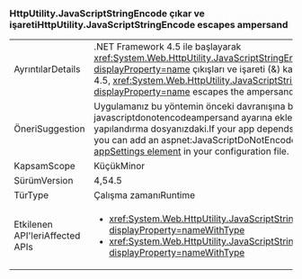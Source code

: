 ### <a name="httputilityjavascriptstringencode-escapes-ampersand"></a><span data-ttu-id="bdc95-101">HttpUtility.JavaScriptStringEncode çıkar ve işareti</span><span class="sxs-lookup"><span data-stu-id="bdc95-101">HttpUtility.JavaScriptStringEncode escapes ampersand</span></span>

|   |   |
|---|---|
|<span data-ttu-id="bdc95-102">Ayrıntılar</span><span class="sxs-lookup"><span data-stu-id="bdc95-102">Details</span></span>|<span data-ttu-id="bdc95-103">.NET Framework 4.5 ile başlayarak <xref:System.Web.HttpUtility.JavaScriptStringEncode(System.String)?displayProperty=name> çıkışları ve işareti (&amp;) karakter.</span><span class="sxs-lookup"><span data-stu-id="bdc95-103">Starting with the .NET Framework 4.5, <xref:System.Web.HttpUtility.JavaScriptStringEncode(System.String)?displayProperty=name> escapes the ampersand (&amp;) character.</span></span>|
|<span data-ttu-id="bdc95-104">Öneri</span><span class="sxs-lookup"><span data-stu-id="bdc95-104">Suggestion</span></span>|<span data-ttu-id="bdc95-105">Uygulamanız bu yöntemin önceki davranışına bağlı olduğu durumlarda bir ASPNET: javascriptdonotencodeampersand ayarına ekleyebilirsiniz [ASP.NET appSettings öğesi](https://msdn.microsoft.com/library/hh975440.aspx) yapılandırma dosyanızdaki.</span><span class="sxs-lookup"><span data-stu-id="bdc95-105">If your app depends on the previous behavior of this method, you can add an aspnet:JavaScriptDoNotEncodeAmpersand setting to the [ASP.NET appSettings element](https://msdn.microsoft.com/library/hh975440.aspx) in your configuration file.</span></span>|
|<span data-ttu-id="bdc95-106">Kapsam</span><span class="sxs-lookup"><span data-stu-id="bdc95-106">Scope</span></span>|<span data-ttu-id="bdc95-107">Küçük</span><span class="sxs-lookup"><span data-stu-id="bdc95-107">Minor</span></span>|
|<span data-ttu-id="bdc95-108">Sürüm</span><span class="sxs-lookup"><span data-stu-id="bdc95-108">Version</span></span>|<span data-ttu-id="bdc95-109">4,5</span><span class="sxs-lookup"><span data-stu-id="bdc95-109">4.5</span></span>|
|<span data-ttu-id="bdc95-110">Tür</span><span class="sxs-lookup"><span data-stu-id="bdc95-110">Type</span></span>|<span data-ttu-id="bdc95-111">Çalışma zamanı</span><span class="sxs-lookup"><span data-stu-id="bdc95-111">Runtime</span></span>|
|<span data-ttu-id="bdc95-112">Etkilenen API'leri</span><span class="sxs-lookup"><span data-stu-id="bdc95-112">Affected APIs</span></span>|<ul><li><xref:System.Web.HttpUtility.JavaScriptStringEncode(System.String)?displayProperty=nameWithType></li><li><xref:System.Web.HttpUtility.JavaScriptStringEncode(System.String,System.Boolean)?displayProperty=nameWithType></li></ul>|

